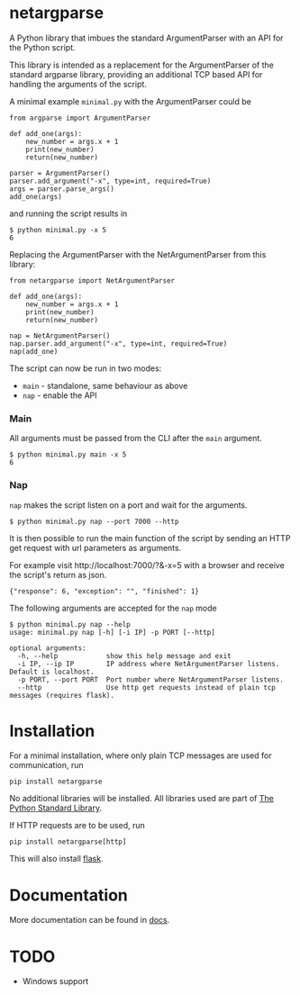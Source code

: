 # netargparse
A Python library that imbues the standard ArgumentParser with an API for the Python script.

This library is intended as a replacement for the ArgumentParser of the standard argparse library, providing an additional TCP based API for handling the arguments of the script.

A minimal example `minimal.py` with the ArgumentParser could be
```
from argparse import ArgumentParser

def add_one(args):
    new_number = args.x + 1
    print(new_number)
    return(new_number)

parser = ArgumentParser()
parser.add_argument("-x", type=int, required=True)
args = parser.parse_args()
add_one(args)
```

and running the script results in
```
$ python minimal.py -x 5
6
```

Replacing the ArgumentParser with the NetArgumentParser from this library:
```
from netargparse import NetArgumentParser

def add_one(args):
    new_number = args.x + 1
    print(new_number)
    return(new_number)

nap = NetArgumentParser()
nap.parser.add_argument("-x", type=int, required=True)
nap(add_one)
```

The script can now be run in two modes:
- `main` - standalone, same behaviour as above
- `nap` - enable the API

### Main
All arguments must be passed from the CLI after the `main` argument.
```
$ python minimal.py main -x 5
6
```

### Nap
`nap` makes the script listen on a port and wait for the arguments.
```
$ python minimal.py nap --port 7000 --http
```
It is then possible to run the main function of the script by sending an HTTP get request with url parameters as arguments.

For example visit http://localhost:7000/?&-x=5 with a browser and receive the script's return as json.
```
{"response": 6, "exception": "", "finished": 1}
```

The following arguments are accepted for the `nap` mode
```
$ python minimal.py nap --help
usage: minimal.py nap [-h] [-i IP] -p PORT [--http]

optional arguments:
  -h, --help            show this help message and exit
  -i IP, --ip IP        IP address where NetArgumentParser listens. Default is localhost.
  -p PORT, --port PORT  Port number where NetArgumentParser listens.
  --http                Use http get requests instead of plain tcp messages (requires flask).
```

# Installation
For a minimal installation, where only plain TCP messages are used for communication, run
```
pip install netargparse
```
No additional libraries will be installed. All libraries used are part of [The Python Standard Library](https://docs.python.org/3/library/index.html).

If HTTP requests are to be used, run
```
pip install netargparse[http]
```
This will also install [flask](https://pypi.org/project/Flask/).

# Documentation
More documentation can be found in [docs](https://github.com/kvnglb/netargparse/tree/main/docs).

# TODO
- Windows support
